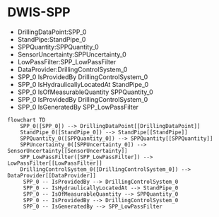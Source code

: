 # DWIS-SPP
- DrillingDataPoint:SPP_0
- StandPipe:StandPipe_0
- SPPQuantity:SPPQuantity_0
- SensorUncertainty:SPPUncertainty_0
- LowPassFilter:SPP_LowPassFilter
- DataProvider:DrillingControlSystem_0
- SPP_0 IsProvidedBy DrillingControlSystem_0
- SPP_0 IsHydraulicallyLocatedAt StandPipe_0
- SPP_0 IsOfMeasurableQuantity SPPQuantity_0
- SPP_0 IsProvidedBy DrillingControlSystem_0
- SPP_0 IsGeneratedBy SPP_LowPassFilter
```mermaid
flowchart TD
	SPP_0([SPP_0]) --> DrillingDataPoint[[DrillingDataPoint]]
	StandPipe_0([StandPipe_0]) --> StandPipe[[StandPipe]]
	SPPQuantity_0([SPPQuantity_0]) --> SPPQuantity[[SPPQuantity]]
	SPPUncertainty_0([SPPUncertainty_0]) --> SensorUncertainty[[SensorUncertainty]]
	SPP_LowPassFilter([SPP_LowPassFilter]) --> LowPassFilter[[LowPassFilter]]
	DrillingControlSystem_0([DrillingControlSystem_0]) --> DataProvider[[DataProvider]]
	 SPP_0 -- IsProvidedBy --> DrillingControlSystem_0 
	 SPP_0 -- IsHydraulicallyLocatedAt --> StandPipe_0 
	 SPP_0 -- IsOfMeasurableQuantity --> SPPQuantity_0 
	 SPP_0 -- IsProvidedBy --> DrillingControlSystem_0 
	 SPP_0 -- IsGeneratedBy --> SPP_LowPassFilter 
```
